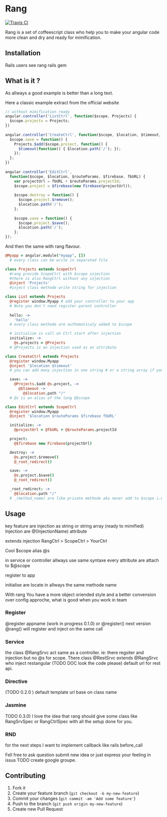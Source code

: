 # Rang

[![Travis CI   ](http://img.shields.io/travis/ranska/rang/master.svg)](https://travis-ci.org/ranska/rang)

Rang is a set of coffeescript class who help you to make your angular code
more clean and dry and ready for mimification.

## Installation

Rails users see rang rails gem


## What is it ?


As allways a good example is better than a long text.

Here a classic example extract from the official website

```javascript
// without mimification ready
angular.controller('ListCtrl', function($scope, Projects) {
  $scope.projects = Projects;
})
 
angular.controller('CreateCtrl', function($scope, $location, $timeout, Projects) {
  $scope.save = function() {
    Projects.$add($scope.project, function() {
      $timeout(function() { $location.path('/'); });
    });
  };
})
 
angular.controller('EditCtrl',
  function($scope, $location, $routeParams, $firebase, fbURL) {
    var projectUrl = fbURL + $routeParams.projectId;
    $scope.project = $firebase(new Firebase(projectUrl));
 
    $scope.destroy = function() {
      $scope.project.$remove();
      $location.path('/');
    };
 
    $scope.save = function() {
      $scope.project.$save();
      $location.path('/');
    };
});
````

And then the same with rang flavour.

```coffeescript
@Myapp = angular.module("myapp", []) 
  # every class can be write in separated file

class Projects extends ScopeCtrl 
  #rang provide ScopeCtrl with $scope injection 
  #there is also RangCtrl without any injection
  @inject 'Projects' 
  #inject class methode write string for injection

class List extends Projects
  @register window.Myapp # add your controller to your app
  # Note you don't need register parent controller
 
  hello: ->
    'hello'
  # every class methode are authomaticaly added to $scope

  # initialize is call on Ctrl start after injection
  initialize: ->
    @s.projects = @Projects
  # @Projects is an injection used as an attribute

class CreateCtrl extends Projects
  @register window.Myapp
  @inject '$location $timeout'
  # you can add many injection in one string # or a string array if you like

  save: ->
    @Projects.$add @s.project, ->
      @$timeout ->
        @$location.path "/"
  # @s is an alias of the long @$scope

class EditCtrl extends ScopeCtrl 
  @register window.Myapp
  @inject '$location $routeParams $firebase fbURL'

  initialize: ->
    @projectUrl = @fbURL + @$routeParams.projectId

  project: 
    @$firebase new Firebase(projectUrl)

  destroy: ->
    @s.project.$remove()
    @_root_redirect()

  save: ->
    @s.project.$save()
    @_root_redirect()

  _root_redirect: ->
    @$location.path "/"
  # _(method_name) are like private methode aka never add to $scope i.e: @s 


````
## Usage

key feature are 
injection
as string or string array (ready to mimified)
Injection are @(InjectionName) attribute 

extends injection
RangCtrl > ScopeCtrl > YourCtrl

Cool $scope alias @s

in service or controller allways use same syntaxe
every attribute are attach to $@scope

register to app

initialise are locate in allways the same methode name

With rang
You have a more object oriended style and a better convension over config
approche, what is good when you work in team

### Register
  @register appname
  (work in progress 0.1.0)
  or @register()
  next version @rang() will register and inject on the same call

### Service

the class @RangSrvc act same as a controller. ie: there regsiter and injection
but no @s for scope.
There class @RestSrvc extends @RangSrvc who inject restangular 
(TODO DOC look the code please) default url for rest api.

### Directive

(TODO 0.2.0 ) default template url base on class name

### Jasmine

TODO 0.3.0) I love the idea that rang should give some class like 
RangSrvSpec or RangCtrlSpec with all the setup done for you.

### RND
for the next steps I want to implement callback 
like rails before_call

Fell free to ask question submit new idea or just express your feeling in issus
TODO create google groupe.




 

## Contributing

1. Fork it
2. Create your feature branch (`git checkout -b my-new-feature`)
3. Commit your changes (`git commit -am 'Add some feature'`)
4. Push to the branch (`git push origin my-new-feature`)
5. Create new Pull Request
